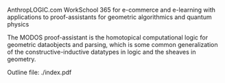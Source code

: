 AnthropLOGIC.com WorkSchool 365 for e-commerce and e-learning with applications to proof-assistants for geometric algorithmics and quantum physics

The MODOS proof-assistant is the homotopical computational logic for geometric dataobjects and parsing, which is some common generalization of the constructive-inductive datatypes in logic and the sheaves in geometry. 

Outline file: ./index.pdf
